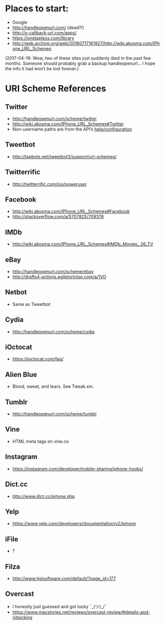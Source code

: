 # Places to start:
* Google
* http://handleopenurl.com/ (dead?!)
* http://x-callback-url.com/apps/
* https://onetapless.com/library
* http://web.archive.org/web/20160717161927/http://wiki.akosma.com/IPhone_URL_Schemes

(2017-04-19: Wow, two of these sites just suddenly died in the past few months. Someone should probably grab a backup handleopenurl… I hope the info it had won’t be lost forever.)

# URI Scheme References
## Twitter
* http://handleopenurl.com/scheme/twitter
* http://wiki.akosma.com/IPhone_URL_Schemes#Twitter
* Non-username paths are from the API’s [help/configuration](https://dev.twitter.com/rest/reference/get/help/configuration)

## Tweetbot
* http://tapbots.net/tweetbot3/support/url-schemes/

## Twitterrific
* http://twitterrific.com/ios/poweruser

## Facebook
* http://wiki.akosma.com/IPhone_URL_Schemes#Facebook
* http://stackoverflow.com/a/5707825/709376

## IMDb
* http://wiki.akosma.com/IPhone_URL_Schemes#IMDb_Movies_.26_TV

## eBay
* http://handleopenurl.com/scheme/ebay
* http://drafts4-actions.agiletortoise.com/a/1VO

## Netbot
* Same as Tweetbot

## Cydia
* http://handleopenurl.com/scheme/cydia

## iOctocat
* https://ioctocat.com/faq/

## Alien Blue
* Blood, sweat, and tears. See Tweak.xm.

## Tumblr
* http://handleopenurl.com/scheme/tumblr

## Vine
* HTML meta tags on vine.co

## Instagram
* https://instagram.com/developer/mobile-sharing/iphone-hooks/

## Dict.cc
* http://www.dict.cc/iphone.php

## Yelp
* https://www.yelp.com/developers/documentation/v2/iphone

## iFile
* ?

## Filza
* http://www.tigisoftware.com/default/?page_id=177

## Overcast
* I honestly just guessed and got lucky ¯\_(ツ)_/¯
* https://www.macstories.net/reviews/overcast-review/#details-and-nitpicking
